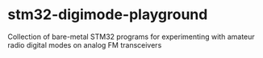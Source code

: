 # stm32-digimode-playground
Collection of bare-metal STM32 programs for experimenting with amateur radio digital modes on analog FM transceivers
